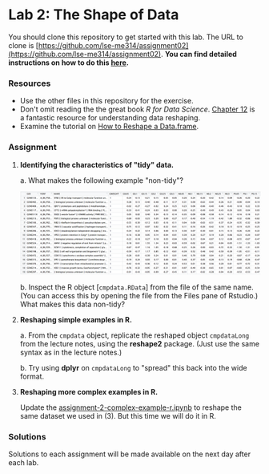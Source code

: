 # Lab 2: The Shape of Data

You should clone this repository to get started with this lab.  The URL to clone is [https://github.com/lse-me314/assignment02](https://github.com/lse-me314/assignment02).  **You can find detailed instructions on how to do this [here](https://lse-me314.github.io/instructions).**

### Resources

* Use the other files in this repository for the exercise.  
* Don't omit reading the the great book _R for Data Science_.  [Chapter 12](http://r4ds.had.co.nz/tidy-data.html) is a fantastic resource for understanding data reshaping.  
* Examine the tutorial on [How to Reshape a Data.frame](how-to-manipulate-dataframe.ipynb).

### Assignment

1.  **Identifying the characteristics of "tidy" data.**

    a.  What makes the following example "non-tidy"?

    ![](nontidy.png)

    b.  Inspect the R object [`cmpdata.RData`] from the file of the same name.  (You can access this by opening the file from the Files pane of Rstudio.)  What makes this data non-tidy?

2.  **Reshaping simple examples in R.**

    a.  From the `cmpdata` object, replicate the reshaped object `cmpdataLong` from the lecture notes, using the **reshape2** package.  (Just use the same syntax as in the lecture notes.)

    b.  Try using **dplyr** on `cmpdataLong` to "spread" this back into the wide format.

3.  **Reshaping more complex examples in R.**

    Update the [assignment-2-complex-example-r.ipynb](assignment-2-complex-example-r.ipynb) to reshape the same dataset we used in (3). But this time we will do it in R.

### Solutions

Solutions to each assignment will be made available on the next day after each lab.

